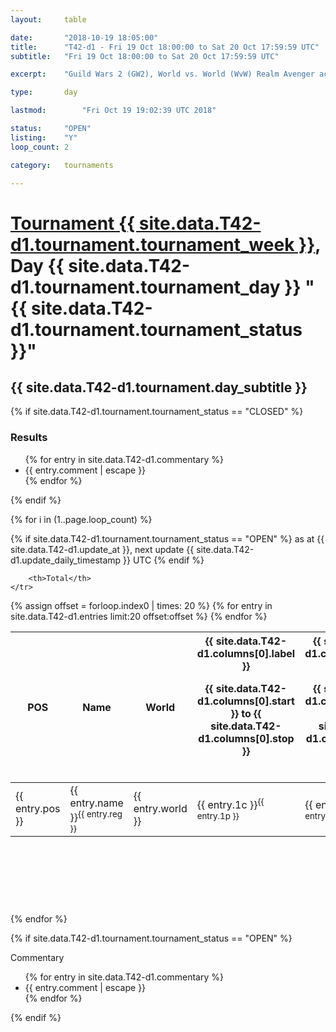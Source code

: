 ```yaml
---
layout: 	table

date: 		"2018-10-19 18:05:00"
title: 		"T42-d1 - Fri 19 Oct 18:00:00 to Sat 20 Oct 17:59:59 UTC"
subtitle: 	"Fri 19 Oct 18:00:00 to Sat 20 Oct 17:59:59 UTC"

excerpt:    "Guild Wars 2 (GW2), World vs. World (WvW) Realm Avenger achivement Tournament. \"Every Kill Counts\""

type:       day

lastmod: 		"Fri Oct 19 19:02:39 UTC 2018"

status:     "OPEN"
listing:    "Y"
loop_count: 2

category: 	tournaments

---
```

<div class="table_header">
    <h1><a href="{{ site.data.T42-d1.tournament.week_url }}">Tournament {{ site.data.T42-d1.tournament.tournament_week }}</a>, Day {{ site.data.T42-d1.tournament.tournament_day }} "{{ site.data.T42-d1.tournament.tournament_status }}"</h1>
    <h2>{{ site.data.T42-d1.tournament.day_subtitle }}</h2> 
</div>

{% if site.data.T42-d1.tournament.tournament_status == "CLOSED" %} 
<div class="commentary">
  <h3>Results</h3>
  <ul>
    {% for entry in site.data.T42-d1.commentary %}
    <li class="commentary_list">{{ entry.comment | escape }}</li>
    {% endfor %}
  </ul>
</div>
{% endif %}


{% for i in (1..page.loop_count) %}

{% if site.data.T42-d1.tournament.tournament_status == "OPEN" %} 
<span class="table_nextupdate">as at {{ site.data.T42-d1.update_at }}, next update {{ site.data.T42-d1.update_daily_timestamp }} UTC</span> 
{% endif %}

<table class="day_table">
  <colgroup>
    <col style="width:18px">
    <col style="width:55px">
    <col style="width:55px">
    <col style="width:12px">
    <col style="width:12px">
    <col style="width:12px">
    <col style="width:12px">
    <col style="width:12px">
    <col style="width:12px">
    <col style="width:12px">
    <col style="width:12px">
    <col style="width:12px">
    <col style="width:12px">
    <col style="width:12px">
    <col style="width:12px">
    <col style="width:12px">
    <col style="width:12px">
    <col style="width:12px">
    <col style="width:12px">
    <col style="width:12px">
    <col style="width:12px">
    <col style="width:12px">
    <col style="width:12px">
    <col style="width:12px">
    <col style="width:12px">
    <col style="width:12px">
    <col style="width:12px">
    <col style="width:18px">
  </colgroup>  
  <thead>
    <tr>
        <th>POS</th>
        <th class="AlignLeft">Name</th>
        <th class="AlignLeft">World</th>

<th><div class="label">{{ site.data.T42-d1.columns[0].label }}<p class="onhover">{{ site.data.T42-d1.columns[0].start }} to {{ site.data.T42-d1.columns[0].stop }}</p></div>​</th>
<th><div class="label">{{ site.data.T42-d1.columns[1].label }}<p class="onhover">{{ site.data.T42-d1.columns[1].start }} to {{ site.data.T42-d1.columns[1].stop }}</p></div>​</th>
<th><div class="label">{{ site.data.T42-d1.columns[2].label }}<p class="onhover">{{ site.data.T42-d1.columns[2].start }} to {{ site.data.T42-d1.columns[2].stop }}</p></div>​</th>
<th><div class="label">{{ site.data.T42-d1.columns[3].label }}<p class="onhover">{{ site.data.T42-d1.columns[3].start }} to {{ site.data.T42-d1.columns[3].stop }}</p></div>​</th>
<th><div class="label">{{ site.data.T42-d1.columns[4].label }}<p class="onhover">{{ site.data.T42-d1.columns[4].start }} to {{ site.data.T42-d1.columns[4].stop }}</p></div>​</th>
<th><div class="label">{{ site.data.T42-d1.columns[5].label }}<p class="onhover">{{ site.data.T42-d1.columns[5].start }} to {{ site.data.T42-d1.columns[5].stop }}</p></div>​</th>
<th><div class="label">{{ site.data.T42-d1.columns[6].label }}<p class="onhover">{{ site.data.T42-d1.columns[6].start }} to {{ site.data.T42-d1.columns[6].stop }}</p></div>​</th>
<th><div class="label">{{ site.data.T42-d1.columns[7].label }}<p class="onhover">{{ site.data.T42-d1.columns[7].start }} to {{ site.data.T42-d1.columns[7].stop }}</p></div>​</th>
<th><div class="label">{{ site.data.T42-d1.columns[8].label }}<p class="onhover">{{ site.data.T42-d1.columns[8].start }} to {{ site.data.T42-d1.columns[8].stop }}</p></div>​</th>
<th><div class="label">{{ site.data.T42-d1.columns[9].label }}<p class="onhover">{{ site.data.T42-d1.columns[9].start }} to {{ site.data.T42-d1.columns[9].stop }}</p></div>​</th>
<th><div class="label">{{ site.data.T42-d1.columns[10].label }}<p class="onhover">{{ site.data.T42-d1.columns[10].start }} to {{ site.data.T42-d1.columns[10].stop }}</p></div>​</th>

<th><div class="label">{{ site.data.T42-d1.columns[11].label }}<p class="onhover">{{ site.data.T42-d1.columns[11].start }} to {{ site.data.T42-d1.columns[11].stop }}</p></div>​</th>
<th><div class="label">{{ site.data.T42-d1.columns[12].label }}<p class="onhover">{{ site.data.T42-d1.columns[12].start }} to {{ site.data.T42-d1.columns[12].stop }}</p></div>​</th>
<th><div class="label">{{ site.data.T42-d1.columns[13].label }}<p class="onhover">{{ site.data.T42-d1.columns[13].start }} to {{ site.data.T42-d1.columns[13].stop }}</p></div>​</th>
<th><div class="label">{{ site.data.T42-d1.columns[14].label }}<p class="onhover">{{ site.data.T42-d1.columns[14].start }} to {{ site.data.T42-d1.columns[14].stop }}</p></div>​</th>
<th><div class="label">{{ site.data.T42-d1.columns[15].label }}<p class="onhover">{{ site.data.T42-d1.columns[15].start }} to {{ site.data.T42-d1.columns[15].stop }}</p></div>​</th>
<th><div class="label">{{ site.data.T42-d1.columns[16].label }}<p class="onhover">{{ site.data.T42-d1.columns[16].start }} to {{ site.data.T42-d1.columns[16].stop }}</p></div>​</th>
<th><div class="label">{{ site.data.T42-d1.columns[17].label }}<p class="onhover">{{ site.data.T42-d1.columns[17].start }} to {{ site.data.T42-d1.columns[17].stop }}</p></div>​</th>
<th><div class="label">{{ site.data.T42-d1.columns[18].label }}<p class="onhover">{{ site.data.T42-d1.columns[18].start }} to {{ site.data.T42-d1.columns[18].stop }}</p></div>​</th>
<th><div class="label">{{ site.data.T42-d1.columns[19].label }}<p class="onhover">{{ site.data.T42-d1.columns[19].start }} to {{ site.data.T42-d1.columns[19].stop }}</p></div>​</th>
<th><div class="label">{{ site.data.T42-d1.columns[20].label }}<p class="onhover">{{ site.data.T42-d1.columns[20].start }} to {{ site.data.T42-d1.columns[20].stop }}</p></div>​</th>

<th><div class="label">{{ site.data.T42-d1.columns[21].label }}<p class="onhover">{{ site.data.T42-d1.columns[21].start }} to {{ site.data.T42-d1.columns[21].stop }}</p></div>​</th>
<th><div class="label">{{ site.data.T42-d1.columns[22].label }}<p class="onhover">{{ site.data.T42-d1.columns[22].start }} to {{ site.data.T42-d1.columns[22].stop }}</p></div>​</th>
<th><div class="label">{{ site.data.T42-d1.columns[23].label }}<p class="onhover">{{ site.data.T42-d1.columns[23].start }} to {{ site.data.T42-d1.columns[23].stop }}</p></div>​</th>

        <th>Total</th>
    </tr>
  </thead>
  {% assign offset = forloop.index0 | times: 20 %}
<tbody>
{% for entry in site.data.T42-d1.entries limit:20 offset:offset %}
  <tr>
    <td class="pl{{ entry.pos }}">{{ entry.pos }}</td>
    <td class="AlignLeft">{{ entry.name }}<sup>{{ entry.reg }}</sup></td>
    <td class="AlignLeft">{{ entry.world }}</td>
    <td class="pl{{ entry.1p }}">{{ entry.1c }}<sup>{{ entry.1p }}</sup></td>
    <td class="pl{{ entry.2p }}">{{ entry.2c }}<sup>{{ entry.2p }}</sup></td>
    <td class="pl{{ entry.3p }}">{{ entry.3c }}<sup>{{ entry.3p }}</sup></td>
    <td class="pl{{ entry.4p }}">{{ entry.4c }}<sup>{{ entry.4p }}</sup></td>
    <td class="pl{{ entry.5p }}">{{ entry.5c }}<sup>{{ entry.5p }}</sup></td>
    <td class="pl{{ entry.6p }}">{{ entry.6c }}<sup>{{ entry.6p }}</sup></td>
    <td class="pl{{ entry.7p }}">{{ entry.7c }}<sup>{{ entry.7p }}</sup></td>
    <td class="pl{{ entry.8p }}">{{ entry.8c }}<sup>{{ entry.8p }}</sup></td>
    <td class="pl{{ entry.9p }}">{{ entry.9c }}<sup>{{ entry.9p }}</sup></td>
    <td class="pl{{ entry.10p }}">{{ entry.10c }}<sup>{{ entry.10p }}</sup></td>
    <td class="pl{{ entry.11p }}">{{ entry.11c }}<sup>{{ entry.11p }}</sup></td>
    <td class="pl{{ entry.12p }}">{{ entry.12c }}<sup>{{ entry.12p }}</sup></td>
    <td class="pl{{ entry.13p }}">{{ entry.13c }}<sup>{{ entry.13p }}</sup></td>
    <td class="pl{{ entry.14p }}">{{ entry.14c }}<sup>{{ entry.14p }}</sup></td>
    <td class="pl{{ entry.15p }}">{{ entry.15c }}<sup>{{ entry.15p }}</sup></td>
    <td class="pl{{ entry.16p }}">{{ entry.16c }}<sup>{{ entry.16p }}</sup></td>
    <td class="pl{{ entry.17p }}">{{ entry.17c }}<sup>{{ entry.17p }}</sup></td>
    <td class="pl{{ entry.18p }}">{{ entry.18c }}<sup>{{ entry.18p }}</sup></td>
    <td class="pl{{ entry.19p }}">{{ entry.19c }}<sup>{{ entry.19p }}</sup></td>
    <td class="pl{{ entry.20p }}">{{ entry.20c }}<sup>{{ entry.20p }}</sup></td>
    <td class="pl{{ entry.21p }}">{{ entry.21c }}<sup>{{ entry.21p }}</sup></td>
    <td class="pl{{ entry.22p }}">{{ entry.22c }}<sup>{{ entry.22p }}</sup></td>
    <td class="pl{{ entry.23p }}">{{ entry.23c }}<sup>{{ entry.23p }}</sup></td>
    <td class="pl{{ entry.24p }}">{{ entry.24c }}<sup>{{ entry.24p }}</sup></td>
    <td>{{ entry.total }}</td>
  </tr>
{% endfor %}  
</tbody>
</table>
<div class="leaderboard">
  <script async src="//pagead2.googlesyndication.com/pagead/js/adsbygoogle.js"></script>
  <!-- 728x90 -->
  <ins class="adsbygoogle"
       style="display:inline-block;width:728px;height:90px"
       data-ad-client="ca-pub-3274917281288240"
       data-ad-slot="3870538733"></ins>
  <script>
  (adsbygoogle = window.adsbygoogle || []).push({});
  </script>    
</div>
<br />
{% endfor %}

{% if site.data.T42-d1.tournament.tournament_status == "OPEN" %} 
<div class="commentary">
  <span class="commentary_title">Commentary</span>
  <ul>
    {% for entry in site.data.T42-d1.commentary %}
    <li class="commentary_list">{{ entry.comment | escape }}</li>
    {% endfor %}
  </ul>
</div>
{% endif %}


